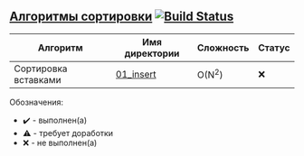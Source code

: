 ## [Алгоритмы сортировки](./01_sort) [![Build Status](https://travis-ci.org/SGCube/Edu-Algorithms.svg?branch=01_sort)](https://travis-ci.org/SGCube/Edu-Algorithms)

|Алгоритм|Имя директории|Сложность|Статус|
|--------|--------------|---------|------|
|Сортировка вставками|[01_insert](./01_insert)|O(N<sup>2</sup>)|❌|

Обозначения:
* ✔️ - выполнен(а)
* ⚠️ - требует доработки
* ❌ - не выполнен(а)
